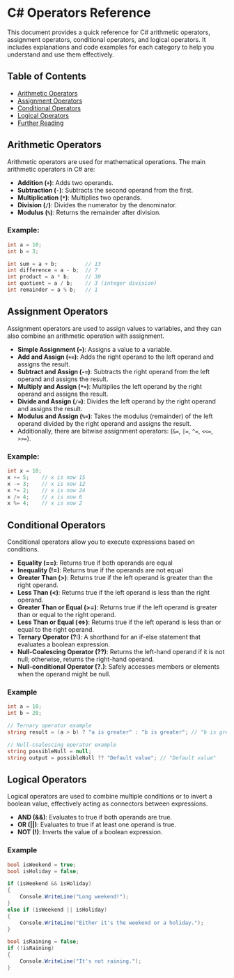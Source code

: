 # C# Operators Reference

This document provides a quick reference for C# arithmetic operators, assignment operators, conditional operators, and logical operators. It includes explanations and code examples for each category to help you understand and use them effectively.

## Table of Contents
- [Arithmetic Operators](#arithmetic-operators)
- [Assignment Operators](#assignment-operators)
- [Conditional Operators](#conditional-operators)
- [Logical Operators](#logical-operators)
- [Further Reading](#further-reading)

## Arithmetic Operators

Arithmetic operators are used for mathematical operations. The main arithmetic operators in C# are:

- **Addition (`+`)**: Adds two operands.
- **Subtraction (`-`)**: Subtracts the second operand from the first.
- **Multiplication (`*`)**: Multiplies two operands.
- **Division (`/`)**: Divides the numerator by the denominator.
- **Modulus (`%`)**: Returns the remainder after division.

### Example:
```csharp
int a = 10;
int b = 3;

int sum = a + b;         // 13
int difference = a - b;  // 7
int product = a * b;     // 30
int quotient = a / b;    // 3 (integer division)
int remainder = a % b;   // 1
```

## Assignment Operators

Assignment operators are used to assign values to variables, and they can also combine an arithmetic operation with assignment.

- **Simple Assignment (`=`)**: Assigns a value to a variable.
- **Add and Assign (`+=`)**: Adds the right operand to the left operand and assigns the result.
- **Subtract and Assign (`-=`)**: Subtracts the right operand from the left operand and assigns the result.
- **Multiply and Assign (`*=`)**: Multiplies the left operand by the right operand and assigns the result.
- **Divide and Assign (`/=`)**: Divides the left operand by the right operand and assigns the result.
- **Modulus and Assign (`%=`)**: Takes the modulus (remainder) of the left operand divided by the right operand and assigns the result.
- Additionally, there are bitwise assignment operators: (`&=`, `|=`, `^=`, `<<=`, `>>=`).

### Example:
```csharp
int x = 10;
x += 5;    // x is now 15
x -= 3;    // x is now 12
x *= 2;    // x is now 24
x /= 4;    // x is now 6
x %= 4;    // x is now 2
```

## Conditional Operators

Conditional operators allow you to execute expressions based on conditions.

- **Equality (==)**: Returns true if both operands are equal
- **Inequality (!=)**: Returns true if the operands are not equal
- **Greater Than (>)**: Returns true if the left operand is greater than the right operand.
- **Less Than (<)**: Returns true if the left operand is less than the right operand.
- **Greater Than or Equal (>=)**: Returns true if the left operand is greater than or equal to the right operand.
- **Less Than or Equal (<=>)**: Returns true if the left operand is less than or equal to the right operand.
- **Ternary Operator (?:)**: A shorthand for an if-else statement that evaluates a boolean expression.
- **Null-Coalescing Operator (??)**: Returns the left-hand operand if it is not null; otherwise, returns the right-hand operand.
- **Null-conditional Operator (?.)**: Safely accesses members or elements when the operand might be null.

### Example
```csharp
int a = 10;
int b = 20;

// Ternary operator example
string result = (a > b) ? "a is greater" : "b is greater"; // "b is greater"

// Null-coalescing operator example
string possibleNull = null;
string output = possibleNull ?? "Default value"; // "Default value"
```

## Logical Operators

Logical operators are used to combine multiple conditions or to invert a boolean value, effectively acting as connectors between expressions.

- **AND (&&)**: Evaluates to true if both operands are true.
- **OR (||)**: Evaluates to true if at least one operand is true.
- **NOT (!)**: Inverts the value of a boolean expression.

### Example
```csharp
bool isWeekend = true;
bool isHoliday = false;

if (isWeekend && isHoliday)
{
    Console.WriteLine("Long weekend!");
}
else if (isWeekend || isHoliday)
{
    Console.WriteLine("Either it's the weekend or a holiday.");
}

bool isRaining = false;
if (!isRaining)
{
    Console.WriteLine("It's not raining.");
}
```


